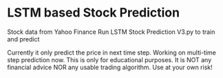 # LSTM based Stock Prediction

Stock data from Yahoo Finance
Run LSTM Stock Prediction V3.py to train and predict

Currently it only predict the price in next time step. Working on multi-time step prediction now.
This is only for educational purposes. It is NOT any financial advice NOR any usable trading algorithm. Use at your own risk!
